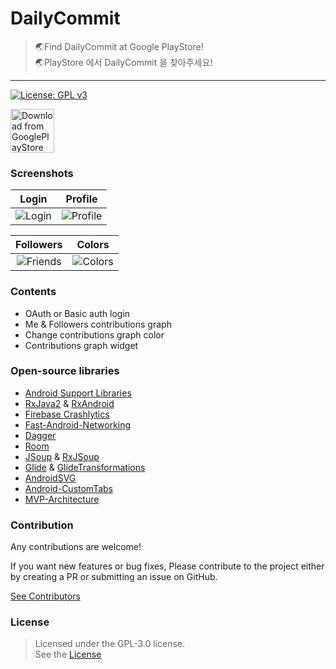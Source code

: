 # DailyCommit
> 🌏Find DailyCommit at Google PlayStore!  
> 🌏PlayStore 에서 DailyCommit 을 찾아주세요!  
---
[![License: GPL v3](https://img.shields.io/badge/License-GPL%20v3-blue.svg)](https://www.gnu.org/licenses/gpl-3.0)  

[<img src="https://github.com/hwshim0810/DailyCommit-Android-Kotlin/blob/master/ext_assets/markets/google_play.png?raw=true"
      height="70"
      alt="Download from GooglePlayStore">](https://play.google.com/store/apps/details?id=xyz.laziness.dailycommit)


### Screenshots
| Login | Profile |
|:-:|:-:|
|![Login](https://github.com/hwshim0810/DailyCommit-Android-Kotlin/blob/master/ext_assets/screenshots/shot-login.png?raw=true)|![Profile](https://github.com/hwshim0810/DailyCommit-Android-Kotlin/blob/master/ext_assets/screenshots/shot-profile.png?raw=true) |

| Followers | Colors |
|:-:|:-:|
|![Friends](https://github.com/hwshim0810/DailyCommit-Android-Kotlin/blob/master/ext_assets/screenshots/shot-followers.png?raw=true) |![Colors](https://github.com/hwshim0810/DailyCommit-Android-Kotlin/blob/master/ext_assets/screenshots/shot-color.png?raw=true) |

### Contents
- OAuth or Basic auth login
- Me & Followers contributions graph
- Change contributions graph color
- Contributions graph widget

### Open-source libraries
- [Android Support Libraries](https://developer.android.com/topic/libraries/support-library) 
- [RxJava2](https://github.com/ReactiveX/RxJava) & [RxAndroid](https://github.com/ReactiveX/RxAndroid)
- [Firebase Crashlytics](https://firebase.google.com/docs/crashlytics)
- [Fast-Android-Networking](https://github.com/amitshekhariitbhu/Fast-Android-Networking)
- [Dagger](https://github.com/google/dagger)
- [Room](https://developer.android.com/topic/libraries/architecture/room)
- [JSoup](https://jsoup.org/) & [RxJSoup](https://github.com/florent37/RxRetroJsoup)
- [Glide](https://github.com/bumptech/glide) & [GlideTransformations](https://github.com/wasabeef/glide-transformations)
- [AndroidSVG](https://github.com/BigBadaboom/androidsvg)
- [Android-CustomTabs](https://github.com/saschpe/android-customtabs)
- [MVP-Architecture](https://github.com/MindorksOpenSource/android-kotlin-mvp-architecture)

### Contribution
Any contributions are welcome!  

If you want new features or bug fixes,
Please contribute to the project either by creating a PR or submitting an issue on GitHub.

[See Contributors](https://github.com/hwshim0810/gabia-sms-Django/graphs/contributors)

### License
> Licensed under the GPL-3.0 license.  
> See the [License](https://github.com/hwshim0810/DailyCommit-Android-Kotlin/blob/master/LICENSE)
